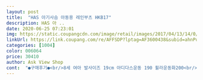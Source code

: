 ```yaml
---
layout: post 
title:  "HAS 아기사슴 아동용 레인부츠 HKB17" 
description: HAS 아 ..
date: 2020-06-25 07:23:01 
img: https://static.coupangcdn.com/image/retail/images/2017/04/13/14/0/df66b144-b804-494d-a0c6-4065f71f2dfd.jpg 
linkUrl: https://link.coupang.com/re/AFFSDP?lptag=AF3600438&subid=ahnPublicAsk&pageKey=18834811&itemId=75641387&vendorItemId=3126402560&traceid=V0-113-45861dcd2cbcc41e 
categories: [1004] 
color: 006064 
price: 30410 
author: Ask View Shop 
cont:  "●구매후기●<br/>8세 여아 발사이즈 19cm 아디다스운동 190 휠라운동화200<br/>구두는 200을 신어요 부츠 32했는데 엄청 크네요<br/>그냥 깔창 2개깔고 신으려구용^^;<br/>그래도 디자인도 이쁘고 상품도 깨끗한거 왔어요.<br/><br/>그렇다고 한칫수 작은거 사려니<br/>딸아이가 정말 좋아했어요<br/>막 달리면 부츠가 벗어지는... <br/> ㅜ.<br/>ㅜ<br/>발볼없고 칼발인데요 180신는데 30싸이즈 시켰어요<br/>발볼이 있다면 덜 헐떡거렸을것같아요ㅠ<br/>비올때만 신는 장화는 넉넉하지 않음 못신을것 같아 주문했는데 몹시 커요... <br/> 아이가 발볼없긴해요<br/>상품평에 16cm아가도 30을 여유있게 신었다니 30은 꼭 맞는것 같고... <br/> 애매하긴하네요... <br/><br/>색깔이 진짜 예쁜 핑크에요^^<br/>선물받은 느낌^^<br/>오늘 비온대서 어제밤 급하게 주문했어요<br/>우비도 이쁘던데 사주고싶네요^^<br/>우산도 사려고요^^<br/>이건 30샀더니 좋네요^^<br/>장화 작아져서 다 버리구 없었거든요<br/>장화상자도 늠 예뻐요 귀엽죠 상자?<br/>좀 넉넉한데 크긴커요.<br/><br/>평소 운동화180신고 휠라꾸미만 190신어요<br/>품절이기도하고넘딱일듯싶어서요<br/>" 
---
```

